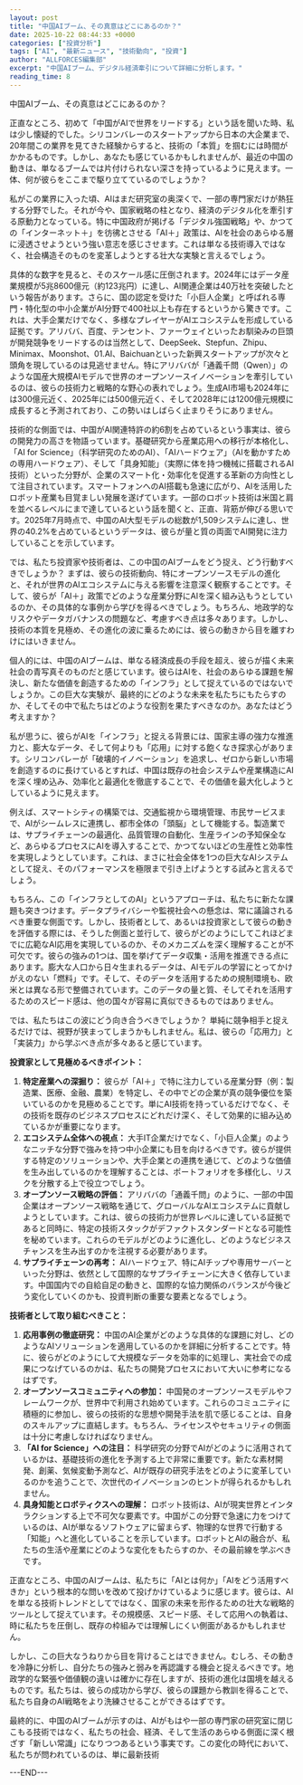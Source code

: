 ```yaml
---
layout: post
title: "中国AIブーム、その真意はどこにあるのか？"
date: 2025-10-22 08:44:33 +0000
categories: ["投資分析"]
tags: ["AI", "最新ニュース", "技術動向", "投資"]
author: "ALLFORCES編集部"
excerpt: "中国AIブーム、デジタル経済牽引について詳細に分析します。"
reading_time: 8
---
```


中国AIブーム、その真意はどこにあるのか？

正直なところ、初めて「中国がAIで世界をリードする」という話を聞いた時、私は少し懐疑的でした。シリコンバレーのスタートアップから日本の大企業まで、20年間この業界を見てきた経験からすると、技術の「本質」を掴むには時間がかかるものです。しかし、あなたも感じているかもしれませんが、最近の中国の動きは、単なるブームでは片付けられない深さを持っているように見えます。一体、何が彼らをここまで駆り立てているのでしょうか？

私がこの業界に入った頃、AIはまだ研究室の奥深くで、一部の専門家だけが熱狂する分野でした。それが今や、国家戦略の柱となり、経済のデジタル化を牽引する原動力となっている。特に中国政府が掲げる「デジタル強国戦略」や、かつての「インターネット＋」を彷彿とさせる「AI＋」政策は、AIを社会のあらゆる層に浸透させようという強い意志を感じさせます。これは単なる技術導入ではなく、社会構造そのものを変革しようとする壮大な実験と言えるでしょう。

具体的な数字を見ると、そのスケール感に圧倒されます。2024年にはデータ産業規模が5兆8600億元（約123兆円）に達し、AI関連企業は40万社を突破したという報告があります。さらに、国の認定を受けた「小巨人企業」と呼ばれる専門・特化型の中小企業がAI分野で400社以上も存在するというから驚きです。これは、大手企業だけでなく、多様なプレイヤーがAIエコシステムを形成している証拠です。アリババ、百度、テンセント、ファーウェイといったお馴染みの巨頭が開発競争をリードするのは当然として、DeepSeek、Stepfun、Zhipu、Minimax、Moonshot、01.AI、Baichuanといった新興スタートアップが次々と頭角を現しているのは見逃せません。特にアリババが「通義千問（Qwen）」のような国産大規模AIモデルで世界のオープンソースイノベーションを牽引しているのは、彼らの技術力と戦略的な野心の表れでしょう。生成AI市場も2024年には300億元近く、2025年には500億元近く、そして2028年には1200億元規模に成長すると予測されており、この勢いはしばらく止まりそうにありません。

技術的な側面では、中国がAI関連特許の約6割を占めているという事実は、彼らの開発力の高さを物語っています。基礎研究から産業応用への移行が本格化し、「AI for Science」（科学研究のためのAI）、「AIハードウェア」（AIを動かすための専用ハードウェア）、そして「具身知能」（実際に体を持つ機械に搭載されるAI技術）といった分野が、企業のスマート化・効率化を促進する革新の方向性として注目されています。スマートフォンへのAI搭載も急速に広がり、AIを活用したロボット産業も目覚ましい発展を遂げています。一部のロボット技術は米国と肩を並べるレベルにまで達しているという話を聞くと、正直、背筋が伸びる思いです。2025年7月時点で、中国のAI大型モデルの総数が1,509システムに達し、世界の40.2%を占めているというデータは、彼らが量と質の両面でAI開発に注力していることを示しています。

では、私たち投資家や技術者は、この中国のAIブームをどう捉え、どう行動すべきでしょうか？ まずは、彼らの技術動向、特にオープンソースモデルの進化と、それが世界のAIエコシステムに与える影響を注意深く観察することです。そして、彼らが「AI＋」政策でどのような産業分野にAIを深く組み込もうとしているのか、その具体的な事例から学びを得るべきでしょう。もちろん、地政学的なリスクやデータガバナンスの問題など、考慮すべき点は多々あります。しかし、技術の本質を見極め、その進化の波に乗るためには、彼らの動きから目を離すわけにはいきません。

個人的には、中国のAIブームは、単なる経済成長の手段を超え、彼らが描く未来社会の青写真そのものだと感じています。彼らはAIを、社会のあらゆる課題を解決し、新たな価値を創造するための「インフラ」として捉えているのではないでしょうか。この巨大な実験が、最終的にどのような未来を私たちにもたらすのか、そしてその中で私たちはどのような役割を果たすべきなのか。あなたはどう考えますか？

私が思うに、彼らがAIを「インフラ」と捉える背景には、国家主導の強力な推進力と、膨大なデータ、そして何よりも「応用」に対する飽くなき探求心があります。シリコンバレーが「破壊的イノベーション」を追求し、ゼロから新しい市場を創造するのに長けているとすれば、中国は既存の社会システムや産業構造にAIを深く埋め込み、効率化と最適化を徹底することで、その価値を最大化しようとしているように見えます。

例えば、スマートシティの構築では、交通監視から環境管理、市民サービスまで、AIがシームレスに連携し、都市全体の「頭脳」として機能する。製造業では、サプライチェーンの最適化、品質管理の自動化、生産ラインの予知保全など、あらゆるプロセスにAIを導入することで、かつてないほどの生産性と効率性を実現しようとしています。これは、まさに社会全体を1つの巨大なAIシステムとして捉え、そのパフォーマンスを極限まで引き上げようとする試みと言えるでしょう。

もちろん、この「インフラとしてのAI」というアプローチは、私たちに新たな課題も突きつけます。データプライバシーや監視社会への懸念は、常に議論されるべき重要な側面です。しかし、技術者として、あるいは投資家として彼らの動きを評価する際には、そうした側面と並行して、彼らがどのようにしてこれほどまでに広範なAI応用を実現しているのか、そのメカニズムを深く理解することが不可欠です。彼らの強みの1つは、国を挙げてデータ収集・活用を推進できる点にあります。膨大な人口から日々生まれるデータは、AIモデルの学習にとってかけがえのない「燃料」です。そして、そのデータを活用するための規制環境も、欧米とは異なる形で整備されています。このデータの量と質、そしてそれを活用するためのスピード感は、他の国々が容易に真似できるものではありません。

では、私たちはこの波にどう向き合うべきでしょうか？ 単純に競争相手と捉えるだけでは、視野が狭まってしまうかもしれません。私は、彼らの「応用力」と「実装力」から学ぶべき点が多々あると感じています。

**投資家として見極めるべきポイント：**

1.  **特定産業への深掘り：** 彼らが「AI＋」で特に注力している産業分野（例：製造業、医療、金融、農業）を特定し、その中でどの企業が真の競争優位を築いているのかを見極めることです。単にAI技術を持っているだけでなく、その技術を既存のビジネスプロセスにどれだけ深く、そして効果的に組み込めているかが重要になります。
2.  **エコシステム全体への視点：** 大手IT企業だけでなく、「小巨人企業」のようなニッチな分野で強みを持つ中小企業にも目を向けるべきです。彼らが提供する特定のソリューションや、大手企業との連携を通じて、どのような価値を生み出しているのかを理解することは、ポートフォリオを多様化し、リスクを分散する上で役立つでしょう。
3.  **オープンソース戦略の評価：** アリババの「通義千問」のように、一部の中国企業はオープンソース戦略を通じて、グローバルなAIエコシステムに貢献しようとしています。これは、彼らの技術力が世界レベルに達している証拠であると同時に、特定の技術スタックがデファクトスタンダードとなる可能性を秘めています。これらのモデルがどのように進化し、どのようなビジネスチャンスを生み出すのかを注視する必要があります。
4.  **サプライチェーンの再考：** AIハードウェア、特にAIチップや専用サーバーといった分野は、依然として国際的なサプライチェーンに大きく依存しています。中国国内での自給自足の動きと、国際的な協力関係のバランスが今後どう変化していくのかも、投資判断の重要な要素となるでしょう。

**技術者として取り組むべきこと：**

1.  **応用事例の徹底研究：** 中国のAI企業がどのような具体的な課題に対し、どのようなAIソリューションを適用しているのかを詳細に分析することです。特に、彼らがどのようにして大規模なデータを効率的に処理し、実社会での成果につなげているのかは、私たちの開発プロセスにおいて大いに参考になるはずです。
2.  **オープンソースコミュニティへの参加：** 中国発のオープンソースモデルやフレームワークが、世界中で利用され始めています。これらのコミュニティに積極的に参加し、彼らの技術的な思想や開発手法を肌で感じることは、自身のスキルアップに直結します。もちろん、ライセンスやセキュリティの側面は十分に考慮しなければなりません。
3.  **「AI for Science」への注目：** 科学研究の分野でAIがどのように活用されているかは、基礎技術の進化を予測する上で非常に重要です。新たな素材開発、創薬、気候変動予測など、AIが既存の研究手法をどのように変革しているのかを追うことで、次世代のイノベーションのヒントが得られるかもしれません。
4.  **具身知能とロボティクスへの理解：** ロボット技術は、AIが現実世界とインタラクションする上で不可欠な要素です。中国がこの分野で急速に力をつけているのは、AIが単なるソフトウェアに留まらず、物理的な世界で行動する「知能」へと進化していることを示しています。ロボットとAIの融合が、私たちの生活や産業にどのような変化をもたらすのか、その最前線を学ぶべきです。

正直なところ、中国のAIブームは、私たちに「AIとは何か」「AIをどう活用すべきか」という根本的な問いを改めて投げかけているように感じます。彼らは、AIを単なる技術トレンドとしてではなく、国家の未来を形作るための壮大な戦略的ツールとして捉えています。その規模感、スピード感、そして応用への執着は、時に私たちを圧倒し、既存の枠組みでは理解しにくい側面があるかもしれません。

しかし、この巨大なうねりから目を背けることはできません。むしろ、その動きを冷静に分析し、自分たちの強みと弱みを再認識する機会と捉えるべきです。地政学的な緊張や価値観の違いは確かに存在しますが、技術の進化は国境を越えるものです。私たちは、彼らの成功から学び、彼らの課題から教訓を得ることで、私たち自身のAI戦略をより洗練させることができるはずです。

最終的に、中国のAIブームが示すのは、AIがもはや一部の専門家の研究室に閉じこもる技術ではなく、私たちの社会、経済、そして生活のあらゆる側面に深く根ざす「新しい常識」になりつつあるという事実です。この変化の時代において、私たちが問われているのは、単に最新技術

---END---